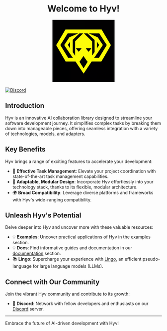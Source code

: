 <h1 align="center">Welcome to Hyv!</h1> <p align="center"><img src="assets/logo.png" alt="logo" width="200"/></p>

[![Discord](https://img.shields.io/discord/1091306623819059300?color=7289da&label=Discord&logo=discord&logoColor=fff&style=for-the-badge)](https://discord.com/invite/m3TBB9XEkb)

## Introduction

Hyv is an innovative AI collaboration library designed to streamline your software development
journey. It simplifies complex tasks by breaking them down into manageable pieces, offering seamless
integration with a variety of technologies, models, and adapters.

## Key Benefits

Hyv brings a range of exciting features to accelerate your development:

- 🎯 **Effective Task Management**: Elevate your project coordination with state-of-the-art task
  management capabilities.
- 🔌 **Adaptable, Modular Design**: Incorporate Hyv effortlessly into your technology stack, thanks
  to its flexible, modular architecture.
- 🌍 **Broad Compatibility**: Leverage diverse platforms and frameworks with Hyv's wide-ranging
  compatibility.

## Unleash Hyv's Potential

Delve deeper into Hyv and uncover more with these valuable resources:

- 💡 **Examples**: Uncover practical applications of Hyv in the
  [examples](https://chat.openai.com/?model=gpt-4examples) section.
- 💡 **Docs**: Find informative guides and documentation in our
  [documentation](https://chat.openai.com/?model=gpt-4docs) section.
- 📚 **Lingo**: Supercharge your experience with [Lingo](https://github.com/failfa-st/lingo/), an
  efficient pseudo-language for large language models (LLMs).

## Connect with Our Community

Join the vibrant Hyv community and contribute to its growth:

- 🎉 **Discord**: Network with fellow developers and enthusiasts on our
  [Discord](https://discord.com/invite/m3TBB9XEkb) server.

---

Embrace the future of AI-driven development with Hyv!
